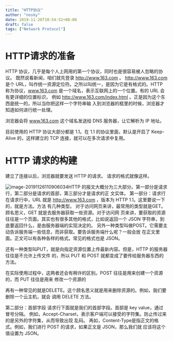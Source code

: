 ```yaml
---
title: "HTTP协议"
author: "nosky"
date: 2019-11-26T10:54:52+08:00
draft: false
tags: ["Network Protocol"]
---
```


# HTTP请求的准备

HTTP 协议，几乎是每个人上网用的第一个协议，同时也是很容易被人忽略的协议。
既然说看新闻，咱们就先登录 http://www.163.com 。
http://www.163.com 是个 URL，叫作统一资源定位符。之所以叫统一，是因为它是有格式的。HTTP
称为协议，www.163.com 是一个域名，表示互联网上的一个位置。有的 URL 会有更详细的位置标识，
例如 http://www.163.com/index.html 。正是因为这个东西是统一的，所以当你把这样一个字符串输
入到浏览器的框里的时候，浏览器才知道如何进行统一处理。

浏览器会将 www.163.com 这个域名发送给 DNS 服务器，让它解析为 IP 地址。

目前使用的 HTTP 协议大部分都是 1.1。在 1.1 的协议里面，默认是开启了 Keep-Alive 的，这样建立的
TCP 连接，就可以在多次请求中复用。

# HTTP 请求的构建

建立了连接以后，浏览器就要发送 HTTP 的请求。
请求的格式就像这样。

![image-20191126110906034](E:\Hugo\Sites\no-sky.github.io\content\NetworkProtocol-geektime\HTTP.assets\image-20191126110906034.png)HTTP 的报文大概分为三大部分。第一部分是请求行，第二部分是请求的首部，第三部分才是请求的正
文实体。
第一部分：请求行
在请求行中，URL 就是 http://www.163.com ，版本为 HTTP 1.1。这里要说一下的，就是方法。方法
有几种类型。
对于访问网页来讲，最常用的类型就是GET。顾名思义，GET 就是去服务器获取一些资源。对于访问网
页来讲，要获取的资源往往是一个页面。其实也有很多其他的格式，比如说返回一个 JSON 字符串，到
底要返回什么，是由服务器端的实现决定的。
另外一种类型叫做POST。它需要主动告诉服务端一些信息，而非获取。要告诉服务端什么呢？一般会放
在正文里面。正文可以有各种各样的格式。常见的格式也是 JSON。

还有一种类型叫PUT，就是向指定资源位置上传最新内容。但是，HTTP 的服务器往往是不允许上传文件
的，所以 PUT 和 POST 就都变成了要传给服务器东西的方法。

在实际使用过程中，这两者还会有稍许的区别。POST 往往是用来创建一个资源的，而 PUT 往往是用来
修改一个资源的

再有一种常见的就是DELETE。这个顾名思义就是用来删除资源的。例如，我们要删除一个云主机，就会
调用 DELETE 方法。

第二部分：首部字段
请求行下面就是我们的首部字段。首部是 key value，通过冒号分隔。
例如，Accept-Charset，表示客户端可以接受的字符集。防止传过来的是另外的字符集，从而导致出现
乱码。
再如，Content-Type是指正文的格式。例如，我们进行 POST 的请求，如果正文是 JSON，那么我们就
应该将这个值设置为 JSON。